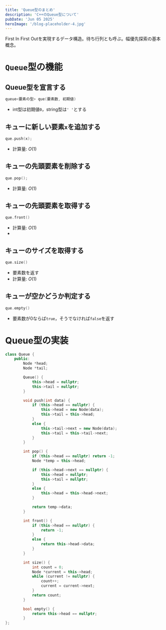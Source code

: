 ```yaml
---
title: 'Queue型のまとめ'
description: 'C++のQueue型について'
pubDate: 'Jun 05 2025'
heroImage: '/blog-placeholder-4.jpg'
---
```


First In First Outを実現するデータ構造。待ち行列とも呼ぶ。幅優先探索の基本概念。

# `Queue`型の機能
## Queue型を宣言する
```cpp
queue<要素の型> que(要素数, 初期値)
```
- int型は初期値`0`，string型は`' '`とする

## キューに新しい要素`x`を追加する
```cpp
que.push(x);
```
- 計算量: $O(1)$

## キューの先頭要素を削除する
```cpp
que.pop();
```
- 計算量: $O(1)$

## キューの先頭要素を取得する
```cpp
que.front()
```
- 計算量: $O(1)$
- 
## キューのサイズを取得する
```cpp
que.size()
```
- 要素数を返す
- 計算量: $O(1)$

## キューが空かどうか判定する
```cpp
que.empty()
```
- 要素数が0ならば`true`，そうでなければ`false`を返す

# Queue型の実装
```cpp
class Queue {
    public:
        Node *head;
        Node *tail;

        Queue() {
            this->head = nullptr;
            this->tail = nullptr;
        }

        void push(int data) {
            if (this->head == nullptr) {
                this->head = new Node(data);
                this->tail = this->head;
            }
            else {
                this->tail->next = new Node(data);
                this->tail = this->tail->next;
            }
        }

        int pop() {
            if (this->head == nullptr) return -1;
            Node *temp = this->head;

            if (this->head->next == nullptr) {
                this->head = nullptr;
                this->tail = nullptr;
            }
            else {
                this->head = this->head->next;
            }

            return temp->data;
        }

        int front() {
            if (this->head == nullptr) {
                return -1;
            }
            else {
                return this->head->data;
            }
        }

        int size() {
            int count = 0;
            Node *current = this->head;
            while (current != nullptr) {
                count++;
                current = current->next;
            }
            return count;
        }

        bool empty() {
            return this->head == nullptr;
        }
};
```
